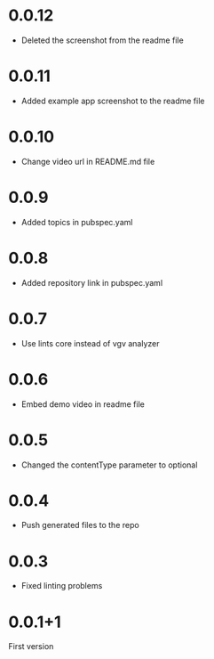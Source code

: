 # 0.0.12

- Deleted the screenshot from the readme file

# 0.0.11

- Added example app screenshot to the readme file

# 0.0.10

- Change video url in README.md file

# 0.0.9

- Added topics in pubspec.yaml

# 0.0.8

- Added repository link in pubspec.yaml

# 0.0.7

- Use lints core instead of vgv analyzer

# 0.0.6

- Embed demo video in readme file

# 0.0.5

- Changed the contentType parameter to optional

# 0.0.4

- Push generated files to the repo

# 0.0.3

- Fixed linting problems

# 0.0.1+1

First version